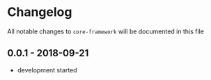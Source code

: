 # Changelog

All notable changes to `core-framework` will be documented in this file

## 0.0.1 - 2018-09-21

- development started

